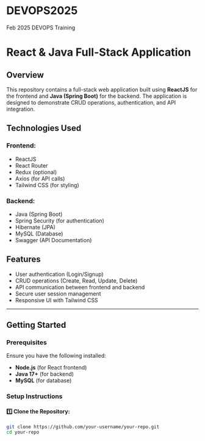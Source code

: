 # DEVOPS2025
Feb 2025 DEVOPS Training 
# React & Java Full-Stack Application

## Overview
This repository contains a full-stack web application built using **ReactJS** for the frontend and **Java (Spring Boot)** for the backend. The application is designed to demonstrate CRUD operations, authentication, and API integration.

## Technologies Used

### Frontend:
- ReactJS
- React Router
- Redux (optional)
- Axios (for API calls)
- Tailwind CSS (for styling)

### Backend:
- Java (Spring Boot)
- Spring Security (for authentication)
- Hibernate (JPA)
- MySQL (Database)
- Swagger (API Documentation)

## Features
- User authentication (Login/Signup)
- CRUD operations (Create, Read, Update, Delete)
- API communication between frontend and backend
- Secure user session management
- Responsive UI with Tailwind CSS

---

## Getting Started

### Prerequisites
Ensure you have the following installed:
- **Node.js** (for React frontend)
- **Java 17+** (for backend)
- **MySQL** (for database)

### Setup Instructions

#### 1️⃣ Clone the Repository:
```bash
git clone https://github.com/your-username/your-repo.git
cd your-repo
